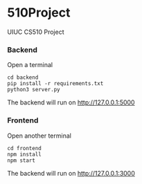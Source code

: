# 510Project
UIUC CS510 Project

### Backend

Open a terminal

```shell
cd backend
pip install -r requirements.txt
python3 server.py
```

The backend will run on http://127.0.0.1:5000

### Frontend

Open another terminal 

```shell
cd frontend
npm install
npm start
```

The backend will run on  http://127.0.0.1:3000